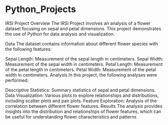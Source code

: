 # Python_Projects

IRSI Project
Overview
The IRSI Project involves an analysis of a flower dataset focusing on sepal and petal dimensions. This project demonstrates the use of Python for data analysis and visualization.

Data
The dataset contains information about different flower species with the following features:

Sepal Length: Measurement of the sepal length in centimeters.
Sepal Width: Measurement of the sepal width in centimeters.
Petal Length: Measurement of the petal length in centimeters.
Petal Width: Measurement of the petal width in centimeters.
Analysis
In this project, the following analyses were performed:

Descriptive Statistics: Summary statistics of sepal and petal dimensions.
Data Visualization: Various plots to explore relationships and distributions, including scatter plots and pair plots.
Feature Exploration: Analysis of the correlation between different flower features.
Results
The analysis provides insights into the distribution and relationships of flower features, which can be useful for understanding flower characteristics and patterns
